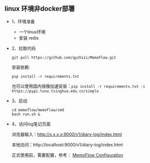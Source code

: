 ## linux 环境非docker部署
- 1、环境准备
    - 一个linux环境
    - 安装 redis

- 2、拉取代码
    ```
    git pull https://github.com/qyzhizi/MemoFlow.git
    ```
    安装依赖:
    ```
    pip install -r requirements.txt
    ```
    也可以使用国内镜像加速安装：`pip install -r requirements.txt -i https://pypi.tuna.tsinghua.edu.cn/simple`
- 3、启动
    ```
    cd memoflow/memoflow/cmd
    bash run.sh &
    ```

- 4、访问log笔记页面

    浏览器输入：http://x.x.x.x:9000/v1/diary-log/index.html

    本地访问：http://localhost:9000/v1/diary-log/index.html
    
    正式使用前，需要配置，参考：
    [MemoFlow Configuration](./docs/memoflow_configuration.md)
